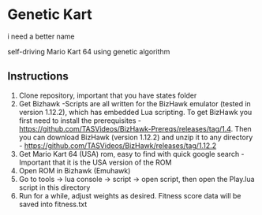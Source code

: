 Genetic Kart
==========
i need a better name

self-driving Mario Kart 64 using genetic algorithm

Instructions
------------
1. Clone repository, important that you have states folder
2. Get Bizhawk
    -Scripts are all written for the BizHawk emulator (tested in version 1.12.2), which has embedded Lua scripting. To get BizHawk you first need to install the prerequisites - https://github.com/TASVideos/BizHawk-Prereqs/releases/tag/1.4. Then you can download BizHawk (version 1.12.2) and unzip it to any directory - https://github.com/TASVideos/BizHawk/releases/tag/1.12.2
3. Get Mario Kart 64 (USA) rom, easy to find with quick google search
    -Important that it is the USA version of the ROM
4. Open ROM in Bizhawk (Emuhawk)
5. Go to tools -> lua console -> script -> open script, then open the Play.lua script in this directory
6. Run for a while, adjust weights as desired. Fitness score data will be saved into fitness.txt


